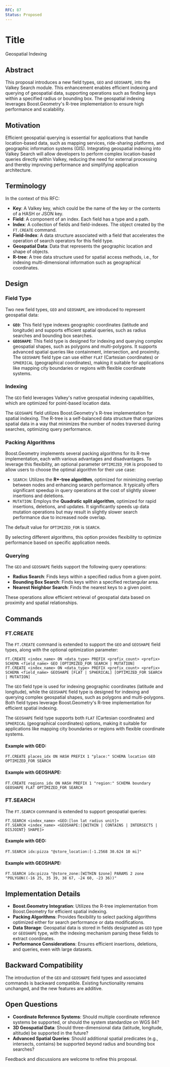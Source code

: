 ```yaml
---
RFC: 87
Status: Proposed
---
```


# Title

Geospatial Indexing

## Abstract

This proposal introduces a new field types, `GEO` and `GEOSHAPE`, into the Valkey Search module. This enhancement enables efficient indexing and querying of geospatial data, supporting operations such as finding keys within a specified radius or bounding box. The geospatial indexing leverages Boost.Geometry's R-tree implementation to ensure high performance and scalability.

## Motivation

Efficient geospatial querying is essential for applications that handle location-based data, such as mapping services, ride-sharing platforms, and geographic information systems (GIS). Integrating geospatial indexing into Valkey Search will allow developers to perform complex location-based queries directly within Valkey, reducing the need for external processing and thereby improving performance and simplifying application architecture.

## Terminology

In the context of this RFC:

- **Key**: A Valkey key, which could be the name of the key or the contents of a HASH or JSON key.
- **Field**: A component of an index. Each field has a type and a path.
- **Index**: A collection of fields and field-indexes. The object created by the `FT.CREATE` command.
- **Field-Index**: A data structure associated with a field that accelerates the operation of search operators for this field type.
- **Geospatial Data**: Data that represents the geographic location and shape of objects.
- **R-tree**: A tree data structure used for spatial access methods, i.e., for indexing multi-dimensional information such as geographical coordinates.

## Design

### Field Type

Two new field types, `GEO` and `GEOSHAPE`, are introduced to represent geospatial data:

- **`GEO`**: This field type indexes geographic coordinates (latitude and longitude) and supports efficient spatial queries, such as radius searches and bounding box searches.
- **`GEOSHAPE`**: This field type is designed for indexing and querying complex geospatial shapes, such as polygons and multi-polygons. It supports advanced spatial queries like containment, intersection, and proximity. The `GEOSHAPE` field type can use either `FLAT` (Cartesian coordinates) or `SPHERICAL` (geographical coordinates), making it suitable for applications like mapping city boundaries or regions with flexible coordinate systems.

### Indexing

The `GEO` field leverages Valkey's native geospatial indexing capabilities, which are optimized for point-based location data.

The `GEOSHAPE` field utilizes Boost.Geometry's R-tree implementation for spatial indexing. The R-tree is a self-balanced data structure that organizes spatial data in a way that minimizes the number of nodes traversed during searches, optimizing query performance.

### Packing Algorithms

Boost.Geometry implements several packing algorithms for its R-tree implementation, each with various advantages and disadvantages. To leverage this flexibility, an optional parameter `OPTIMIZED_FOR` is proposed to allow users to choose the optimal algorithm for their use case:

- `SEARCH`: Utilizes the **R\*-tree algorithm**, optimized for minimizing overlap between nodes and enhancing search performance. It typically offers significant speedup in query operations at the cost of slightly slower insertions and deletions.
- `MUTATION`: Employs the **Quadratic split algorithm**, optimized for rapid insertions, deletions, and updates. It significantly speeds up data mutation operations but may result in slightly slower search performance due to increased node overlap.

The default value for `OPTIMIZED_FOR` is `SEARCH`.

By selecting different algorithms, this option provides flexibility to optimize performance based on specific application needs.

### Querying

The `GEO` and `GEOSHAPE` fields support the following query operations:

- **Radius Search**: Finds keys within a specified radius from a given point.
- **Bounding Box Search**: Finds keys within a specified rectangular area.
- **Nearest Neighbor Search**: Finds the nearest keys to a given point.

These operations allow efficient retrieval of geospatial data based on proximity and spatial relationships.

## Commands

### FT.CREATE

The `FT.CREATE` command is extended to support the `GEO` and `GEOSHAPE` field types, along with the optional optimization parameter:

```
FT.CREATE <index_name> ON <data_type> PREFIX <prefix_count> <prefix> SCHEMA <field_name> GEO [OPTIMIZED_FOR SEARCH | MUTATION]
FT.CREATE <index_name> ON <data_type> PREFIX <prefix_count> <prefix> SCHEMA <field_name> GEOSHAPE [FLAT | SPHERICAL] [OPTIMIZED_FOR SEARCH | MUTATION]
```

The `GEO` field type is used for indexing geographic coordinates (latitude and longitude), while the `GEOSHAPE` field type is designed for indexing and querying complex geospatial shapes, such as polygons and multi-polygons. Both field types leverage Boost.Geometry's R-tree implementation for efficient spatial indexing.

The `GEOSHAPE` field type supports both `FLAT` (Cartesian coordinates) and `SPHERICAL` (geographical coordinates) options, making it suitable for applications like mapping city boundaries or regions with flexible coordinate systems.

#### Example with GEO:

```
FT.CREATE places_idx ON HASH PREFIX 1 "place:" SCHEMA location GEO OPTIMIZED_FOR SEARCH
```

#### Example with GEOSHAPE:

```
FT.CREATE regions_idx ON HASH PREFIX 1 "region:" SCHEMA boundary GEOSHAPE FLAT OPTIMIZED_FOR SEARCH
```

### FT.SEARCH

The `FT.SEARCH` command is extended to support geospatial queries:

```
FT.SEARCH <index_name> <GEO:[lon lat radius unit]>
FT.SEARCH <index_name> <GEOSHAPE:[{WITHIN | CONTAINS | INTERSECTS | DISJOINT} SHAPE]>
```

#### Example with GEO:

```
FT.SEARCH idx:pizza "@store_location:[-1.2568 30.624 10 mi]"
```

#### Example with GEOSHAPE:

```
FT.SEARCH idx:pizza "@store_zone:[WITHIN $zone] PARAMS 2 zone "POLYGON((-16 25, 35 39, 38 67, -24 60, -23 36))"
```

## Implementation Details

- **Boost.Geometry Integration**: Utilizes the R-tree implementation from Boost.Geometry for efficient spatial indexing.
- **Packing Algorithms**: Provides flexibility to select packing algorithms optimized either for search performance or data modifications.
- **Data Storage**: Geospatial data is stored in fields designated as `GEO` type or `GEOSHAPE` type, with the indexing mechanism parsing these fields to extract coordinates.
- **Performance Considerations**: Ensures efficient insertions, deletions, and queries, even with large datasets.

## Backward Compatibility

The introduction of the `GEO` and `GEOSHAPE` field types and associated commands is backward compatible. Existing functionality remains unchanged, and the new features are additive.

## Open Questions

- **Coordinate Reference Systems**: Should multiple coordinate reference systems be supported, or should the system standardize on WGS 84?
- **3D Geospatial Data**: Should three-dimensional data (latitude, longitude, altitude) be supported in the future?
- **Advanced Spatial Queries**: Should additional spatial predicates (e.g., intersects, contains) be supported beyond radius and bounding box searches?

Feedback and discussions are welcome to refine this proposal.
